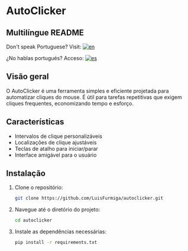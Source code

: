 # AutoClicker

## Multilíngue README
Don't speak Portuguese? Visit: [![en](https://img.shields.io/badge/lang-en-red.svg)](https://github.com/LuisFurmiga/Autoclicker/blob/main/README.us.md)

¿No hablas portugués? Acceso: [![es](https://img.shields.io/badge/lang-es-yellow.svg)](https://github.com//README.es.md)

## Visão geral
O AutoClicker é uma ferramenta simples e eficiente projetada para automatizar cliques do mouse. É útil para tarefas repetitivas que exigem cliques frequentes, economizando tempo e esforço.

## Características
- Intervalos de clique personalizáveis
- Localizações de clique ajustáveis
- Teclas de atalho para iniciar/parar
- Interface amigável para o usuário

## Instalação
1. Clone o repositório:
    ```sh
    git clone https://github.com/LuisFurmiga/autoclicker.git
    ```
2. Navegue até o diretório do projeto:
    ```sh
    cd autoclicker
    ```
3. Instale as dependências necessárias:
    ```sh
    pip install -r requirements.txt
    ```
